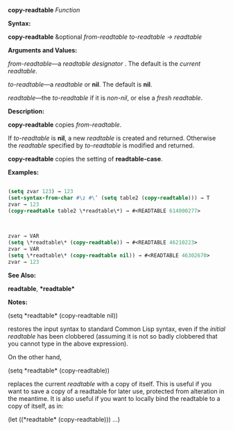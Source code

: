 **copy-readtable** *Function* 



**Syntax:** 



**copy-readtable** &amp;optional *from-readtable to-readtable → readtable* 



**Arguments and Values:** 



*from-readtable*—a *readtable designator* . The default is the *current readtable*. 



*to-readtable*—a *readtable* or **nil**. The default is **nil**. 



*readtable*—the *to-readtable* if it is *non-nil*, or else a *fresh readtable*. 



**Description:** 



**copy-readtable** copies *from-readtable*. 



If *to-readtable* is **nil**, a new *readtable* is created and returned. Otherwise the *readtable* specified by *to-readtable* is modified and returned. 



**copy-readtable** copies the setting of **readtable-case**. 



**Examples:**
```lisp
 
(setq zvar 123) → 123 
(set-syntax-from-char #\z #\’ (setq table2 (copy-readtable))) → T 
zvar → 123 
(copy-readtable table2 \*readtable\*) → #<READTABLE 614000277> 

 
 
zvar → VAR 
(setq \*readtable\* (copy-readtable)) → #<READTABLE 46210223> 
zvar → VAR 
(setq \*readtable\* (copy-readtable nil)) → #<READTABLE 46302670> 
zvar → 123 

```
**See Also:** 



**readtable**, **\*readtable\*** 



**Notes:** 



(setq \*readtable\* (copy-readtable nil)) 



restores the input syntax to standard Common Lisp syntax, even if the *initial readtable* has been clobbered (assuming it is not so badly clobbered that you cannot type in the above expression). 



On the other hand, 



(setq \*readtable\* (copy-readtable)) 



replaces the current *readtable* with a copy of itself. This is useful if you want to save a copy of a readtable for later use, protected from alteration in the meantime. It is also useful if you want to locally bind the readtable to a copy of itself, as in: 



(let ((\*readtable\* (copy-readtable))) ...) 



